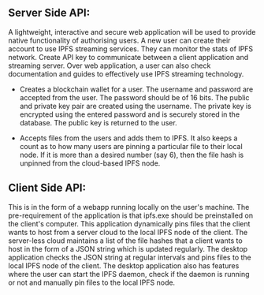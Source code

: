 ## Server Side API:

A lightweight, interactive and secure web application will be used to provide native functionality of authorising users. A new user can create their account to use IPFS streaming services. They can monitor the stats of IPFS network. Create API key to communicate between a client application and streaming server. Over web application, a user can also check documentation and guides to effectively use IPFS streaming technology.

- Creates a blockchain wallet for a  user.  The username and password are accepted from the user. The password should be of  16  bits.  The public and private key pair are created using the username. The private key is encrypted using the entered password and is securely stored in the database. The public key is returned to the user.

- Accepts files from the users and adds them to IPFS.  It also keeps a count as to how many users are pinning a particular file to their local node.  If it is more than a desired number (say  6), then the file hash is unpinned from the cloud-based IPFS node.

## Client Side API:
 
This is in the form of a webapp running locally on the user's machine. The pre-requirement of the application is that ipfs.exe should be preinstalled on the client's computer. This application dynamically pins files that the client wants to host from a server cloud to the local IPFS node of the client. The server-less cloud maintains a list of the file hashes that a client wants to host in the form of a JSON string which is updated regularly.  The desktop application checks the JSON string at regular intervals and pins files to the local IPFS node of the client.  The desktop application also has features where the user can start the IPFS daemon, check if the daemon is running or not and manually pin files to the local IPFS node.
